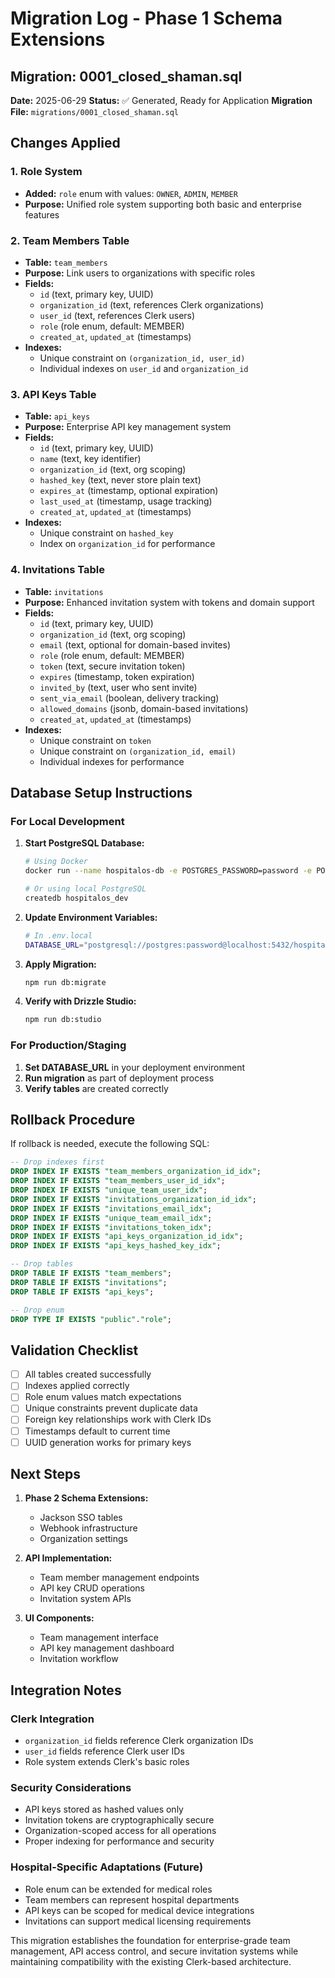 # Migration Log - Phase 1 Schema Extensions

## Migration: 0001_closed_shaman.sql

**Date:** 2025-06-29
**Status:** ✅ Generated, Ready for Application
**Migration File:** `migrations/0001_closed_shaman.sql`

## Changes Applied

### 1. Role System
- **Added:** `role` enum with values: `OWNER`, `ADMIN`, `MEMBER`
- **Purpose:** Unified role system supporting both basic and enterprise features

### 2. Team Members Table
- **Table:** `team_members`
- **Purpose:** Link users to organizations with specific roles
- **Fields:**
  - `id` (text, primary key, UUID)
  - `organization_id` (text, references Clerk organizations)
  - `user_id` (text, references Clerk users)
  - `role` (role enum, default: MEMBER)
  - `created_at`, `updated_at` (timestamps)
- **Indexes:**
  - Unique constraint on `(organization_id, user_id)`
  - Individual indexes on `user_id` and `organization_id`

### 3. API Keys Table
- **Table:** `api_keys`
- **Purpose:** Enterprise API key management system
- **Fields:**
  - `id` (text, primary key, UUID)
  - `name` (text, key identifier)
  - `organization_id` (text, org scoping)
  - `hashed_key` (text, never store plain text)
  - `expires_at` (timestamp, optional expiration)
  - `last_used_at` (timestamp, usage tracking)
  - `created_at`, `updated_at` (timestamps)
- **Indexes:**
  - Unique constraint on `hashed_key`
  - Index on `organization_id` for performance

### 4. Invitations Table
- **Table:** `invitations`
- **Purpose:** Enhanced invitation system with tokens and domain support
- **Fields:**
  - `id` (text, primary key, UUID)
  - `organization_id` (text, org scoping)
  - `email` (text, optional for domain-based invites)
  - `role` (role enum, default: MEMBER)
  - `token` (text, secure invitation token)
  - `expires` (timestamp, token expiration)
  - `invited_by` (text, user who sent invite)
  - `sent_via_email` (boolean, delivery tracking)
  - `allowed_domains` (jsonb, domain-based invitations)
  - `created_at`, `updated_at` (timestamps)
- **Indexes:**
  - Unique constraint on `token`
  - Unique constraint on `(organization_id, email)`
  - Individual indexes for performance

## Database Setup Instructions

### For Local Development

1. **Start PostgreSQL Database:**
   ```bash
   # Using Docker
   docker run --name hospitalos-db -e POSTGRES_PASSWORD=password -e POSTGRES_DB=hospitalos_dev -p 5432:5432 -d postgres:15

   # Or using local PostgreSQL
   createdb hospitalos_dev
   ```

2. **Update Environment Variables:**
   ```bash
   # In .env.local
   DATABASE_URL="postgresql://postgres:password@localhost:5432/hospitalos_dev"
   ```

3. **Apply Migration:**
   ```bash
   npm run db:migrate
   ```

4. **Verify with Drizzle Studio:**
   ```bash
   npm run db:studio
   ```

### For Production/Staging

1. **Set DATABASE_URL** in your deployment environment
2. **Run migration** as part of deployment process
3. **Verify tables** are created correctly

## Rollback Procedure

If rollback is needed, execute the following SQL:

```sql
-- Drop indexes first
DROP INDEX IF EXISTS "team_members_organization_id_idx";
DROP INDEX IF EXISTS "team_members_user_id_idx";
DROP INDEX IF EXISTS "unique_team_user_idx";
DROP INDEX IF EXISTS "invitations_organization_id_idx";
DROP INDEX IF EXISTS "invitations_email_idx";
DROP INDEX IF EXISTS "unique_team_email_idx";
DROP INDEX IF EXISTS "invitations_token_idx";
DROP INDEX IF EXISTS "api_keys_organization_id_idx";
DROP INDEX IF EXISTS "api_keys_hashed_key_idx";

-- Drop tables
DROP TABLE IF EXISTS "team_members";
DROP TABLE IF EXISTS "invitations";
DROP TABLE IF EXISTS "api_keys";

-- Drop enum
DROP TYPE IF EXISTS "public"."role";
```

## Validation Checklist

- [ ] All tables created successfully
- [ ] Indexes applied correctly
- [ ] Role enum values match expectations
- [ ] Unique constraints prevent duplicate data
- [ ] Foreign key relationships work with Clerk IDs
- [ ] Timestamps default to current time
- [ ] UUID generation works for primary keys

## Next Steps

1. **Phase 2 Schema Extensions:**
   - Jackson SSO tables
   - Webhook infrastructure
   - Organization settings

2. **API Implementation:**
   - Team member management endpoints
   - API key CRUD operations
   - Invitation system APIs

3. **UI Components:**
   - Team management interface
   - API key management dashboard
   - Invitation workflow

## Integration Notes

### Clerk Integration
- `organization_id` fields reference Clerk organization IDs
- `user_id` fields reference Clerk user IDs
- Role system extends Clerk's basic roles

### Security Considerations
- API keys stored as hashed values only
- Invitation tokens are cryptographically secure
- Organization-scoped access for all operations
- Proper indexing for performance and security

### Hospital-Specific Adaptations (Future)
- Role enum can be extended for medical roles
- Team members can represent hospital departments
- API keys can be scoped for medical device integrations
- Invitations can support medical licensing requirements

This migration establishes the foundation for enterprise-grade team management, API access control, and secure invitation systems while maintaining compatibility with the existing Clerk-based architecture.
